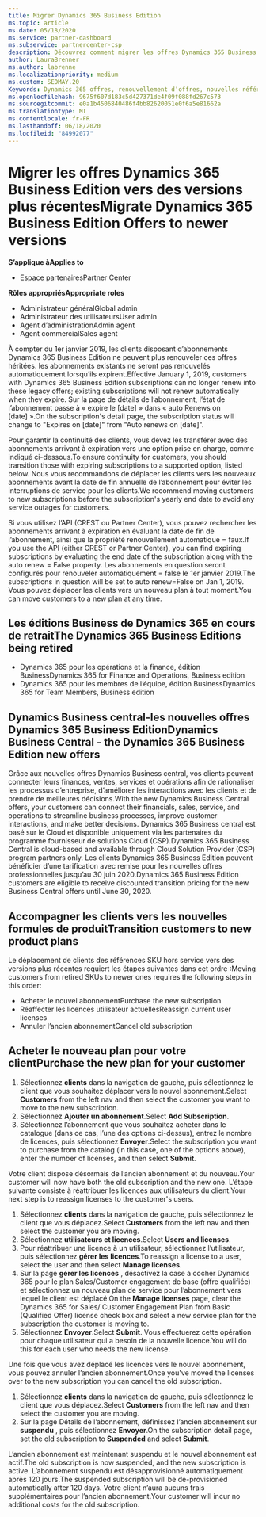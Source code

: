 ```yaml
---
title: Migrer Dynamics 365 Business Edition
ms.topic: article
ms.date: 05/18/2020
ms.service: partner-dashboard
ms.subservice: partnercenter-csp
description: Découvrez comment migrer les offres Dynamics 365 Business Edition qualifiées vers des versions plus récentes avant qu’elles n’expirent.
author: LauraBrenner
ms.author: labrenne
ms.localizationpriority: medium
ms.custom: SEOMAY.20
Keywords: Dynamics 365 offres, renouvellement d’offres, nouvelles références (SKU) Dynamics 365
ms.openlocfilehash: 9675f607d183c5d427371de4f09f088fd267c573
ms.sourcegitcommit: e0a1b4506840486f4bb82620051e0f6a5e81662a
ms.translationtype: MT
ms.contentlocale: fr-FR
ms.lasthandoff: 06/18/2020
ms.locfileid: "84992077"
---
```

# <a name="migrate-dynamics-365-business-edition-offers-to-newer-versions"></a><span data-ttu-id="14626-104">Migrer les offres Dynamics 365 Business Edition vers des versions plus récentes</span><span class="sxs-lookup"><span data-stu-id="14626-104">Migrate Dynamics 365 Business Edition Offers to newer versions</span></span>

<span data-ttu-id="14626-105">**S’applique à**</span><span class="sxs-lookup"><span data-stu-id="14626-105">**Applies to**</span></span>

- <span data-ttu-id="14626-106">Espace partenaires</span><span class="sxs-lookup"><span data-stu-id="14626-106">Partner Center</span></span>

<span data-ttu-id="14626-107">**Rôles appropriés**</span><span class="sxs-lookup"><span data-stu-id="14626-107">**Appropriate roles**</span></span>
- <span data-ttu-id="14626-108">Administrateur général</span><span class="sxs-lookup"><span data-stu-id="14626-108">Global admin</span></span>
- <span data-ttu-id="14626-109">Administrateur des utilisateurs</span><span class="sxs-lookup"><span data-stu-id="14626-109">User admin</span></span>
- <span data-ttu-id="14626-110">Agent d’administration</span><span class="sxs-lookup"><span data-stu-id="14626-110">Admin agent</span></span>
- <span data-ttu-id="14626-111">Agent commercial</span><span class="sxs-lookup"><span data-stu-id="14626-111">Sales agent</span></span>

<span data-ttu-id="14626-112">À compter du 1er janvier 2019, les clients disposant d’abonnements Dynamics 365 Business Edition ne peuvent plus renouveler ces offres héritées. les abonnements existants ne seront pas renouvelés automatiquement lorsqu’ils expirent.</span><span class="sxs-lookup"><span data-stu-id="14626-112">Effective January 1, 2019, customers with Dynamics 365 Business Edition subscriptions can no longer renew into these legacy offers; existing subscriptions will not renew automatically when they expire.</span></span> <span data-ttu-id="14626-113">Sur la page de détails de l’abonnement, l’état de l’abonnement passe à « expire le [date] » dans « auto Renews on [date] ».</span><span class="sxs-lookup"><span data-stu-id="14626-113">On the subscription's detail page, the subscription status will change to "Expires on [date]" from "Auto renews on [date]".</span></span>

<span data-ttu-id="14626-114">Pour garantir la continuité des clients, vous devez les transférer avec des abonnements arrivant à expiration vers une option prise en charge, comme indiqué ci-dessous.</span><span class="sxs-lookup"><span data-stu-id="14626-114">To ensure continuity for customers, you should transition those with expiring subscriptions to a supported option, listed below.</span></span> <span data-ttu-id="14626-115">Nous vous recommandons de déplacer les clients vers les nouveaux abonnements avant la date de fin annuelle de l’abonnement pour éviter les interruptions de service pour les clients.</span><span class="sxs-lookup"><span data-stu-id="14626-115">We recommend moving customers to new subscriptions before the subscription's yearly end date to avoid any service outages for customers.</span></span>

<span data-ttu-id="14626-116">Si vous utilisez l’API (CREST ou Partner Center), vous pouvez rechercher les abonnements arrivant à expiration en évaluant la date de fin de l’abonnement, ainsi que la propriété renouvellement automatique = faux.</span><span class="sxs-lookup"><span data-stu-id="14626-116">If you use the API (either CREST or Partner Center), you can find expiring subscriptions by evaluating the end date of the subscription along with the auto renew = False property.</span></span> <span data-ttu-id="14626-117">Les abonnements en question seront configurés pour renouveler automatiquement = false le 1er janvier 2019.</span><span class="sxs-lookup"><span data-stu-id="14626-117">The subscriptions in question will be set to auto renew=False on Jan 1, 2019.</span></span> <span data-ttu-id="14626-118">Vous pouvez déplacer les clients vers un nouveau plan à tout moment.</span><span class="sxs-lookup"><span data-stu-id="14626-118">You can move customers to a new plan at any time.</span></span> 

## <a name="the-dynamics-365-business-editions-being-retired"></a><span data-ttu-id="14626-119">Les éditions Business de Dynamics 365 en cours de retrait</span><span class="sxs-lookup"><span data-stu-id="14626-119">The Dynamics 365 Business Editions being retired</span></span>

- <span data-ttu-id="14626-120">Dynamics 365 pour les opérations et la finance, édition Business</span><span class="sxs-lookup"><span data-stu-id="14626-120">Dynamics 365 for Finance and Operations, Business edition</span></span>
- <span data-ttu-id="14626-121">Dynamics 365 pour les membres de l’équipe, édition Business</span><span class="sxs-lookup"><span data-stu-id="14626-121">Dynamics 365 for Team Members, Business edition</span></span>

## <a name="dynamics-business-central---the-dynamics-365-business-edition-new-offers"></a><span data-ttu-id="14626-122">Dynamics Business central-les nouvelles offres Dynamics 365 Business Edition</span><span class="sxs-lookup"><span data-stu-id="14626-122">Dynamics Business Central - the Dynamics 365 Business Edition new offers</span></span>

<span data-ttu-id="14626-123">Grâce aux nouvelles offres Dynamics Business central, vos clients peuvent connecter leurs finances, ventes, services et opérations afin de rationaliser les processus d’entreprise, d’améliorer les interactions avec les clients et de prendre de meilleures décisions.</span><span class="sxs-lookup"><span data-stu-id="14626-123">With the new Dynamics Business Central offers, your customers can connect their financials, sales, service, and operations to streamline business processes, improve customer interactions, and make better decisions.</span></span> <span data-ttu-id="14626-124">Dynamics 365 Business central est basé sur le Cloud et disponible uniquement via les partenaires du programme fournisseur de solutions Cloud (CSP).</span><span class="sxs-lookup"><span data-stu-id="14626-124">Dynamics 365 Business Central is cloud-based and available through Cloud Solution Provider (CSP) program partners only.</span></span>
<span data-ttu-id="14626-125">Les clients Dynamics 365 Business Edition peuvent bénéficier d’une tarification avec remise pour les nouvelles offres professionnelles jusqu’au 30 juin 2020.</span><span class="sxs-lookup"><span data-stu-id="14626-125">Dynamics 365 Business Edition customers are eligible to receive discounted transition pricing for the new Business Central offers until June 30, 2020.</span></span>

## <a name="transition-customers-to-new-product-plans"></a><span data-ttu-id="14626-126">Accompagner les clients vers les nouvelles formules de produit</span><span class="sxs-lookup"><span data-stu-id="14626-126">Transition customers to new product plans</span></span>

 <span data-ttu-id="14626-127">Le déplacement de clients des références SKU hors service vers des versions plus récentes requiert les étapes suivantes dans cet ordre :</span><span class="sxs-lookup"><span data-stu-id="14626-127">Moving customers from retired SKUs to newer ones requires the following steps in this order:</span></span>

- <span data-ttu-id="14626-128">Acheter le nouvel abonnement</span><span class="sxs-lookup"><span data-stu-id="14626-128">Purchase the new subscription</span></span>
- <span data-ttu-id="14626-129">Réaffecter les licences utilisateur actuelles</span><span class="sxs-lookup"><span data-stu-id="14626-129">Reassign current user licenses</span></span>
- <span data-ttu-id="14626-130">Annuler l’ancien abonnement</span><span class="sxs-lookup"><span data-stu-id="14626-130">Cancel old subscription</span></span>

## <a name="purchase-the-new-plan-for-your-customer"></a><span data-ttu-id="14626-131">Acheter le nouveau plan pour votre client</span><span class="sxs-lookup"><span data-stu-id="14626-131">Purchase the new plan for your customer</span></span>

1. <span data-ttu-id="14626-132">Sélectionnez **clients** dans la navigation de gauche, puis sélectionnez le client que vous souhaitez déplacer vers le nouvel abonnement.</span><span class="sxs-lookup"><span data-stu-id="14626-132">Select **Customers** from the left nav and then select the customer you want to move to the new subscription.</span></span>
2. <span data-ttu-id="14626-133">Sélectionnez **Ajouter un abonnement**.</span><span class="sxs-lookup"><span data-stu-id="14626-133">Select **Add Subscription**.</span></span>
3. <span data-ttu-id="14626-134">Sélectionnez l’abonnement que vous souhaitez acheter dans le catalogue (dans ce cas, l’une des options ci-dessus), entrez le nombre de licences, puis sélectionnez **Envoyer**.</span><span class="sxs-lookup"><span data-stu-id="14626-134">Select the subscription you want to purchase from the catalog (in this case, one of the options above), enter the number of licenses, and then select **Submit**.</span></span> 

<span data-ttu-id="14626-135">Votre client dispose désormais de l’ancien abonnement et du nouveau.</span><span class="sxs-lookup"><span data-stu-id="14626-135">Your customer will now have both the old subscription and the new one.</span></span> <span data-ttu-id="14626-136">L’étape suivante consiste à réattribuer les licences aux utilisateurs du client.</span><span class="sxs-lookup"><span data-stu-id="14626-136">Your next step is to reassign licenses to the customer's users.</span></span>

1. <span data-ttu-id="14626-137">Sélectionnez **clients** dans la navigation de gauche, puis sélectionnez le client que vous déplacez.</span><span class="sxs-lookup"><span data-stu-id="14626-137">Select **Customers** from the left nav and then select the customer you are moving.</span></span>
2. <span data-ttu-id="14626-138">Sélectionnez **utilisateurs et licences**.</span><span class="sxs-lookup"><span data-stu-id="14626-138">Select **Users and licenses**.</span></span>
3. <span data-ttu-id="14626-139">Pour réattribuer une licence à un utilisateur, sélectionnez l’utilisateur, puis sélectionnez **gérer les licences**.</span><span class="sxs-lookup"><span data-stu-id="14626-139">To reassign a license to a user, select the user and then select **Manage licenses**.</span></span> 
4. <span data-ttu-id="14626-140">Sur la page **gérer les licences** , désactivez la case à cocher Dynamics 365 pour le plan Sales/Customer engagement de base (offre qualifiée) et sélectionnez un nouveau plan de service pour l’abonnement vers lequel le client est déplacé.</span><span class="sxs-lookup"><span data-stu-id="14626-140">On the **Manage licenses** page, clear the Dynamics 365 for Sales/ Customer Engagement Plan from Basic (Qualified Offer) license check box and select a new service plan for the subscription the customer is moving to.</span></span> 
5. <span data-ttu-id="14626-141">Sélectionnez **Envoyer**.</span><span class="sxs-lookup"><span data-stu-id="14626-141">Select **Submit**.</span></span> <span data-ttu-id="14626-142">Vous effectuerez cette opération pour chaque utilisateur qui a besoin de la nouvelle licence.</span><span class="sxs-lookup"><span data-stu-id="14626-142">You will do this for each user who needs the new license.</span></span> 

<span data-ttu-id="14626-143">Une fois que vous avez déplacé les licences vers le nouvel abonnement, vous pouvez annuler l’ancien abonnement.</span><span class="sxs-lookup"><span data-stu-id="14626-143">Once you've moved the licenses over to the new subscription you can cancel the old subscription.</span></span> 

1. <span data-ttu-id="14626-144">Sélectionnez **clients** dans la navigation de gauche, puis sélectionnez le client que vous déplacez.</span><span class="sxs-lookup"><span data-stu-id="14626-144">Select **Customers** from the left nav and then select the customer you are moving.</span></span>
2. <span data-ttu-id="14626-145">Sur la page Détails de l’abonnement, définissez l’ancien abonnement sur **suspendu** , puis sélectionnez **Envoyer**.</span><span class="sxs-lookup"><span data-stu-id="14626-145">On the subscription detail page, set the old subscription to **Suspended** and select **Submit**.</span></span>

<span data-ttu-id="14626-146">L’ancien abonnement est maintenant suspendu et le nouvel abonnement est actif.</span><span class="sxs-lookup"><span data-stu-id="14626-146">The old subscription is now suspended, and the new subscription is active.</span></span> <span data-ttu-id="14626-147">L’abonnement suspendu est désapprovisionné automatiquement après 120 jours.</span><span class="sxs-lookup"><span data-stu-id="14626-147">The suspended subscription will be de-provisioned automatically after 120 days.</span></span> <span data-ttu-id="14626-148">Votre client n’aura aucuns frais supplémentaires pour l’ancien abonnement.</span><span class="sxs-lookup"><span data-stu-id="14626-148">Your customer will incur no additional costs for the old subscription.</span></span>
